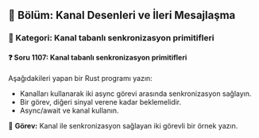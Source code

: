 ## 📘 Bölüm: Kanal Desenleri ve İleri Mesajlaşma  
### 🔹 Kategori: Kanal tabanlı senkronizasyon primitifleri  
#### ❓ Soru 1107: Kanal tabanlı senkronizasyon primitifleri

Aşağıdakileri yapan bir Rust programı yazın:

- Kanalları kullanarak iki async görevi arasında senkronizasyon sağlayın.
- Bir görev, diğeri sinyal verene kadar beklemelidir.
- Async/await ve kanal kullanın.

🔧 **Görev:** Kanal ile senkronizasyon sağlayan iki görevli bir örnek yazın.
